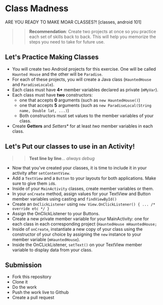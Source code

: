 # Class Madness

ARE YOU READY TO MAKE MOAR CLASSES?! [classes, android 101]

>> **Recommendation**: Create two projects at once so you practice each set of skills back to back. This will help you memorize the steps you need to take for future use.

## Let's Practice Making Classes

- You will create two Android projects for this exercise. One will be called `Haunted House` and the other will be `Paradise`.
- For each of these projects, you will create a Java class (`HauntedHouse` and `ParadiseLocale`). 
- Each class must have **4+** member variables declared as private (`mMyVar`).
- Each class must have **two** constructors: 
  - one that accepts **0** arguments (such as `new HauntedHouse()`)
  - one that accepts **5** arguments (such as `new ParadiseLocal(String name, Double lat, ...)`)
  - Both constructors must set values to the member variables of your class.
- Create **Getters** and *Setters** for at least _two_ member variables in each class.
  
## Let's Put our classes to use in an Activity!

>> **Test line by line**... _always debug_

- Now that you've created your classes, it is time to include it in your activity after `setContentView`.
- Add a `TextView` and a `Button` to your layouts for both applications. Make sure to give them `id`s.
- Inside of your `MainActivity` classes, create member variables or them.
- In your `onCreate` method, assign  values for your TextView and Button member variables using casting and `findViewById()`
- Create an `OnClickListener` using  `new View.OnClickListener() { ... /* override etc */ }`
- Assign the OnClickListener to your Buttons.
- Create a new private member variable for your MainActivity: one for each class in each corresponding project (`HauntedHouse mHauntedHouse;`
- Inside of `onCreate`, instantiate a new copy of your class using the constructor of your choice by assigning the `new` instance to your member variable (`mHauntedHouse`).
- Inside the OnCLickListener, `setText()` on your TextView member variable to display data from your class.


## Submission

- Fork this repository
- Clone it
- Do the work
- Push the work live to Github
- Create a pull request
